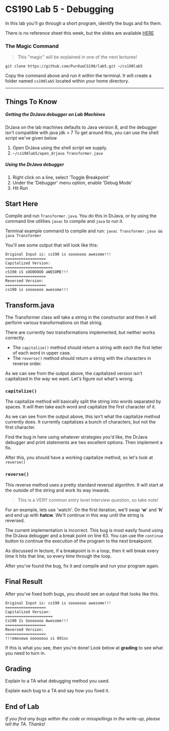 # CS190 Lab 5 - Debugging #

In this lab you'll go through a short program, identify the bugs and fix them.

There is no reference sheet this week, but the slides are available [HERE](https://docs.google.com/presentation/d/1GA8FRq5618pvYbugs1kHfeiZ7oWRm-725vrvCF7CkeI/edit?usp=sharing)

### The Magic Command ###
> This "magic" will be explained in one of the next lectures!

	git clone https://github.com/PurdueCS190/lab5.git ~/cs190lab5

Copy the command above and run it within the terminal. It will create a folder named `cs190lab5` located within your home directory.

----

## Things To Know ##

##### Getting the DrJava debugger on Lab Machines #####
DrJava on the lab machines defaults to Java version 8, and the debugger isn't compatible with java jdk > 7
To get around this, you can use the shell script we've given below

1. Open DrJava using the shell script we supply.
2. `~/cs190lab5/open_drjava Transformer.java`

##### Using the DrJava debugger #####

1. Right click on a line, select 'Toggle Breakpoint'
2. Under the 'Debugger' menu option, enable 'Debug Mode'
3. Hit Run


## Start Here ##
Compile and run `Transformer.java`. You do this in DrJava, or by using the command line utilities `javac` to compile and `java` to run it.

Terminal example command to compile and run:
`javac Transformer.java && java Transformer`

You'll see some output that will look like this:

```
Original Input is: cs190 is sooooooo awesome!!!
==================
Capitalized Version:
=====================
cS190 iS sOOOOOOO aWESOME!!!
==================
Reversed Version:
==================
cs190 is sooooooo awesome!!!
```

## Transform.java ##
The Transformer class will take a string in the constructor and then it will perform various transformations on that string.

There are currently two transformations implemented, but neither works correctly.

 - The `capitalize()` method should return a string with each the first letter of each word in upper case.
 - The `reverse()` method should return a string with the characters in reverse order.

As we can see from the output above, the capitalized version isn't capitalized in the way we want.
Let's figure out what's wrong.

### `capitalize()` ###

The capitalize method will basically split the string into words separated by spaces.
It will then take each word and capitalize the first character of it.

As we can see from the output above, this isn't what the capitalize method currently does.
It currently capitalizes a bunch of characters, but not the first character.

Find the bug in here using whatever strategies you'd like, the DrJava debugger and print statements are two excellent options.
Then implement a fix.

After this, you should have a working capitalize method, so let's look at `reverse()`

### `reverse()` ###
This reverse method uses a pretty standard reversal algorithm.
It will start at the outside of the string and work its way inwards.

> This is a VERY common entry level interview question, so take note!

For an example, lets use 'watch'.
On the first iteration, we'll swap '**w**' and '**h**' and end up with **hatcw**.
We'll continue in this way until the string is reversed.

The current implementation is incorrect.
This bug is most easily found using the DrJava debugger and a break point on line 63.
You can use the `continue` button to continue the execution of the program to the next breakpoint.

As discussed in lecture, if a breakpoint is in a loop, then it will break every time it hits that line, so every time through the loop.

After you've found the bug, fix it and compile and run your program again.

## Final Result ##

After you've fixed both bugs, you should see an output that looks like this.

```
Original Input is: cs190 is sooooooo awesome!!!
==================
Capitalized Version:
=====================
Cs190 Is Sooooooo Awesome!!!
==================
Reversed Version:
==================
!!!emosewa ooooooos si 091sc
```

If this is what you see, then you're done! Look below at **grading** to see what you need to turn in.


## Grading ##

Explain to a TA what debugging method you used.

Explain each bug to a TA and say how you fixed it.


## End of Lab ##


*If you find any bugs within the code or misspellings in the write-up, please tell the TA. Thanks!*
